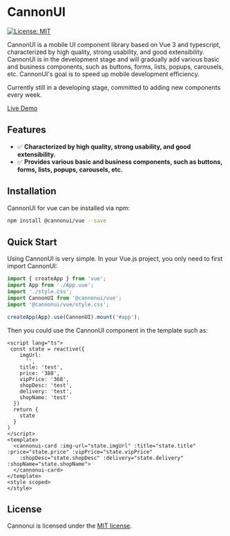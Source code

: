 # CannonUI

[![License: MIT](https://img.shields.io/badge/license-MIT-green)](https://opensource.org/licenses/MIT)

CannonUI is a mobile UI component library based on Vue 3 and typescript, characterized by high quality, strong usability, and good extensibility. CannonUI is in the development stage and will gradually add various basic and business components, such as buttons, forms, lists, popups, carousels, etc. CannonUI's goal is to speed up mobile development efficiency.

Currently still in a developing stage, committed to adding new components every week.

[Live Demo](https://cannonmaster.github.io/cannonui-vue)

## Features

- ✅ **Characterized by high quality, strong usability, and good extensibility.**
- ✅ **Provides various basic and business components, such as buttons, forms, lists, popups, carousels, etc.**

## Installation

CannonUI for vue can be installed via npm:

```bash
npm install @cannonui/vue --save
```

## Quick Start

Using CannonUI is very simple. In your Vue.js project, you only need to first import CannonUI: 

```js
import { createApp } from 'vue';
import App from './App.vue';
import './style.css';
import CannonUI from '@cannonui/vue';
import '@cannonui/vue/style.css';

createApp(App).use(CannonUI).mount('#app');
```
Then you could use the CannonUI component in the template such as:

```vue
<script lang="ts">
 const state = reactive({
    imgUrl:
      '',
    title: 'test',
    price: '388',
    vipPrice: '368',
    shopDesc: 'test',
    delivery: 'test',
    shopName: 'test'
  })
  return {
    state
  }
)
</script>
<template>
  <cannonui-card :img-url="state.imgUrl" :title="state.title" :price="state.price" :vipPrice="state.vipPrice"
    :shopDesc="state.shopDesc" :delivery="state.delivery" :shopName="state.shopName">
  </cannonui-card>
</template>
<style scoped>
</style>
```

## License

Cannonui is licensed under the [MIT license](https://opensource.org/licenses/MIT).


